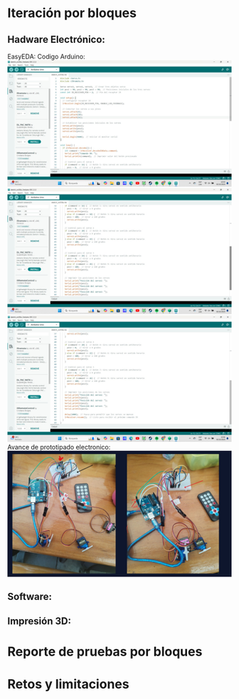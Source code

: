 # Iteración por bloques
## Hadware Electrónico:
EasyEDA:
Codigo Arduino:
![](https://github.com/AngelaNaveros/Grupo_3_FUNBIO/blob/main/WhatsApp%20Image%202024-10-30%20at%2010.45.41.jpeg)
![](https://github.com/AngelaNaveros/Grupo_3_FUNBIO/blob/main/WhatsApp%20Image%202024-10-30%20at%2010.46.15.jpeg)
![](https://github.com/AngelaNaveros/Grupo_3_FUNBIO/blob/main/WhatsApp%20Image%202024-10-30%20at%2010.46.23.jpeg)
Avance de prototipado electronico:
![](https://github.com/AngelaNaveros/Grupo_3_FUNBIO/blob/main/WhatsApp%20Image%202024-10-23%20at%2017.27.17.jpeg)
## Software:
## Impresión 3D:
# Reporte de pruebas por bloques
# Retos y limitaciones

